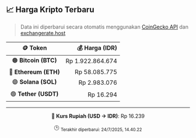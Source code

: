 

<!-- HARGA_KRIPTO -->
## 📈 Harga Kripto Terbaru

> Data ini diperbarui secara otomatis menggunakan [CoinGecko API](https://www.coingecko.com/) dan [exchangerate.host](https://exchangerate.host/)

<div align="center">

| 🪙 Token | 💰 Harga (IDR) |
|:------:|---------------:|
| 🟠 **Bitcoin (BTC)**   | Rp 1.922.864.674 |
| 🔵 **Ethereum (ETH)**  | Rp 58.085.775 |
| 🟣 **Solana (SOL)**    | Rp 2.983.076 |
| 🟢 **Tether (USDT)**   | Rp 16.294 |

---

💱 **Kurs Rupiah (USD → IDR)**: Rp 16.239

🕒 <sub>Terakhir diperbarui: 24/7/2025, 14.40.22</sub>

</div>
<!-- /HARGA_KRIPTO -->